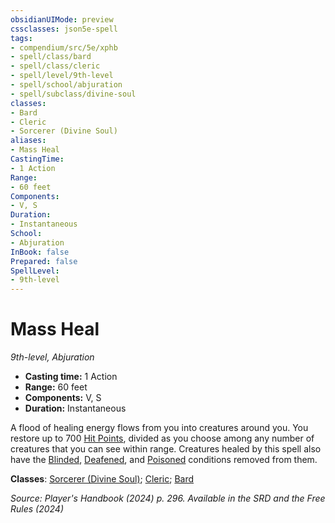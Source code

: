 ```yaml
---
obsidianUIMode: preview
cssclasses: json5e-spell
tags:
- compendium/src/5e/xphb
- spell/class/bard
- spell/class/cleric
- spell/level/9th-level
- spell/school/abjuration
- spell/subclass/divine-soul
classes:
- Bard
- Cleric
- Sorcerer (Divine Soul)
aliases:
- Mass Heal
CastingTime: 
- 1 Action
Range:
- 60 feet
Components:
- V, S
Duration:
- Instantaneous
School:
- Abjuration
InBook: false
Prepared: false
SpellLevel:
- 9th-level
---
```

# Mass Heal
*9th-level, Abjuration*  


- **Casting time:** 1 Action
- **Range:** 60 feet
- **Components:** V, S
- **Duration:** Instantaneous

A flood of healing energy flows from you into creatures around you. You restore up to 700 [Hit Points](/3-Mechanics/CLI/variant-rules/hit-points-xphb.md), divided as you choose among any number of creatures that you can see within range. Creatures healed by this spell also have the [Blinded](conditions.md#Blinded), [Deafened](conditions.md#Deafened), and [Poisoned](conditions.md#Poisoned) conditions removed from them.

**Classes**: [Sorcerer (Divine Soul)](/3-Mechanics/CLI/lists/list-spells-classes-divine-soul-xge.md "subclass=XGE;class=XPHB"); [Cleric](/3-Mechanics/CLI/lists/list-spells-classes-cleric.md); [Bard](/3-Mechanics/CLI/lists/list-spells-classes-bard.md)

*Source: Player's Handbook (2024) p. 296. Available in the <span title='Systems Reference Document (5.2)'>SRD</span> and the Free Rules (2024)*
